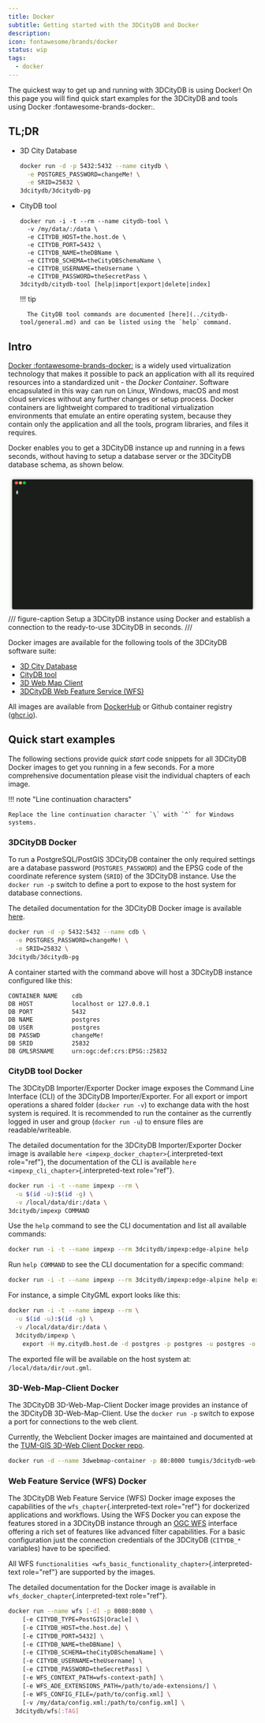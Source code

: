 ```yaml
---
title: Docker
subtitle: Getting started with the 3DCityDB and Docker
description:
icon: fontawesome/brands/docker
status: wip
tags:
  - docker
---
```


The quickest way to get up and running with 3DCityDB is using Docker! On this page you will find quick start examples for the 3DCityDB and tools using Docker :fontawesome-brands-docker:.

## TL;DR

- 3D City Database

    ``` bash
    docker run -d -p 5432:5432 --name citydb \
      -e POSTGRES_PASSWORD=changeMe! \
      -e SRID=25832 \
    3dcitydb/3dcitydb-pg
    ```

- CityDB tool

    ``` shell
    docker run -i -t --rm --name citydb-tool \
      -v /my/data/:/data \
      -e CITYDB_HOST=the.host.de \
      -e CITYDB_PORT=5432 \
      -e CITYDB_NAME=theDBName \
      -e CITYDB_SCHEMA=theCityDBSchemaName \
      -e CITYDB_USERNAME=theUsername \
      -e CITYDB_PASSWORD=theSecretPass \
    3dcitydb/citydb-tool [help|import|export|delete|index]
    ```

    !!! tip

        The CityDB tool commands are documented [here](../citydb-tool/general.md) and can be listed using the `help` command.

## Intro

[Docker :fontawesome-brands-docker:](https://docker.com) is a widely used virtualization technology that makes it possible to pack an application with all its required resources into a standardized unit - the *Docker Container*. Software encapsulated in this way can run on Linux, Windows, macOS and most cloud services without any further changes or setup process. Docker containers are lightweight compared to traditional virtualization environments that emulate an entire operating system, because they contain only the application and all the tools, program libraries, and files it requires.

Docker enables you to get a 3DCityDB instance up and running in a fews seconds, without having to setup a database server or the 3DCityDB database schema, as shown below.

![Docker example](assets/citydb_docker_term.gif)
/// figure-caption
Setup a 3DCityDB instance using Docker and establish a connection to the ready-to-use 3DCityDB in seconds.
///

Docker images are available for the following tools of the 3DCityDB software suite:

- [3D City Database](3dcitydb.md)
- [CityDB tool](../citydb-tool/general.md)
- [3D Web Map Client](https://3dcitydb-docs.readthedocs.io/en/latest/webmap/docker.html)
- [3DCityDB Web Feature Service (WFS)](https://3dcitydb-docs.readthedocs.io/en/latest/wfs/docker.html)

All images are available from [DockerHub] or Github container registry ([ghcr.io]).

## Quick start examples

The following sections provide *quick start* code snippets for all 3DCityDB Docker images to get you running in a few seconds. For a more comprehensive documentation please visit the individual chapters of each image.

!!! note "Line continuation characters"

    Replace the line continuation character `\` with `^` for Windows systems.

### 3DCityDB Docker

To run a PostgreSQL/PostGIS 3DCityDB container the only required settings are a database password (`POSTGRES_PASSWORD`) and the EPSG code of the coordinate reference system (`SRID`) of the 3DCityDB instance. Use the `docker run -p` switch to define a port to expose to the host system for database connections.

The detailed documentation for the 3DCityDB Docker image is available [here]().

``` bash
docker run -d -p 5432:5432 --name cdb \
  -e POSTGRES_PASSWORD=changeMe! \
  -e SRID=25832 \
3dcitydb/3dcitydb-pg
```

A container started with the command above will host a 3DCityDB instance
configured like this:

``` text
CONTAINER NAME    cdb
DB HOST           localhost or 127.0.0.1
DB PORT           5432
DB NAME           postgres
DB USER           postgres
DB PASSWD         changeMe!
DB SRID           25832
DB GMLSRSNAME     urn:ogc:def:crs:EPSG::25832
```

### CityDB tool Docker

The 3DCityDB Importer/Exporter Docker image exposes the Command Line
Interface (CLI) of the 3DCityDB Importer/Exporter. For all export or
import operations a shared folder (`docker run -v`) to exchange data
with the host system is required. It is recommended to run the container
as the currently logged in user and group (`docker run -u`) to ensure
files are readable/writeable.

The detailed documentation for the 3DCityDB Importer/Exporter Docker
image is available `here <impexp_docker_chapter>`{.interpreted-text
role="ref"}, the documentation of the CLI is available
`here <impexp_cli_chapter>`{.interpreted-text role="ref"}.

``` bash
docker run -i -t --name impexp --rm \
  -u $(id -u):$(id -g) \
  -v /local/data/dir:/data \
3dcitydb/impexp COMMAND
```

Use the `help` command to see the CLI documentation and list all
available commands:

``` bash
docker run -i -t --name impexp --rm 3dcitydb/impexp:edge-alpine help
```

Run `help COMMAND` to see the CLI documentation for a specific command:

``` bash
docker run -i -t --name impexp --rm 3dcitydb/impexp:edge-alpine help export
```

For instance, a simple CityGML export looks like this:

``` bash
docker run -i -t --name impexp --rm \
  -u $(id -u):$(id -g) \
  -v /local/data/dir:/data \
  3dcitydb/impexp \
    export -H my.citydb.host.de -d postgres -p postgres -u postgres -o out.gml
```

The exported file will be available on the host system at:
`/local/data/dir/out.gml`.

### 3D-Web-Map-Client Docker

The 3DCityDB 3D-Web-Map-Client Docker image provides an instance of the
3DCityDB 3D-Web-Map-Client. Use the `docker run -p` switch to expose a
port for connections to the web client.

Currently, the Webclient Docker images are maintained and documented at
the [TUM-GIS 3D-Web Client Docker
repo](https://github.com/tum-gis/3dcitydb-web-map-docker).

``` bash
docker run -d --name 3dwebmap-container -p 80:8000 tumgis/3dcitydb-web-map
```

### Web Feature Service (WFS) Docker

The 3DCityDB Web Feature Service (WFS) Docker image exposes the
capabilities of the `wfs_chapter`{.interpreted-text role="ref"} for
dockerized applications and workflows. Using the WFS Docker you can
expose the features stored in a 3DCityDB instance through an [OGC
WFS](https://www.ogc.org/standards/wfs) interface offering a rich set of
features like advanced filter capabilities. For a basic configuration
just the connection credentials of the 3DCityDB (`CITYDB_*` variables)
have to be specified.

All WFS
`functionalities <wfs_basic_functionality_chapter>`{.interpreted-text
role="ref"} are supported by the images.

The detailed documentation for the Docker image is available in
`wfs_docker_chapter`{.interpreted-text role="ref"}.

``` bash
docker run --name wfs [-d] -p 8080:8080 \
    [-e CITYDB_TYPE=PostGIS|Oracle] \
    [-e CITYDB_HOST=the.host.de] \
    [-e CITYDB_PORT=5432] \
    [-e CITYDB_NAME=theDBName] \
    [-e CITYDB_SCHEMA=theCityDBSchemaName] \
    [-e CITYDB_USERNAME=theUsername] \
    [-e CITYDB_PASSWORD=theSecretPass] \
    [-e WFS_CONTEXT_PATH=wfs-context-path] \
    [-e WFS_ADE_EXTENSIONS_PATH=/path/to/ade-extensions/] \
    [-e WFS_CONFIG_FILE=/path/to/config.xml] \
    [-v /my/data/config.xml:/path/to/config.xml] \
  3dcitydb/wfs[:TAG]
```

[Dockerhub]: https://hub.docker.com/u/3dcitydb
[ghcr.io]: https://github.com/orgs/3dcitydb/packages
